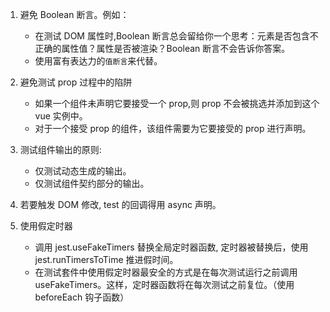1. 避免 Boolean 断言。例如：

   - 在测试 DOM 属性时,Boolean 断言总会留给你一个思考：元素是否包含不正确的属性值？属性是否被渲染？Boolean 断言不会告诉你答案。
   - 使用富有表达力的`值断言`来代替。

2. 避免测试 prop 过程中的陷阱

   - 如果一个组件未声明它要接受一个 prop,则 prop 不会被挑选并添加到这个 vue 实例中。
   - 对于一个接受 prop 的组件，该组件需要为它要接受的 prop 进行声明。

3. 测试组件输出的原则:

   - 仅测试动态生成的输出。
   - 仅测试组件契约部分的输出。

4. 若要触发 DOM 修改, test 的回调得用 async 声明。

5. 使用假定时器

   - 调用 jest.useFakeTimers 替换全局定时器函数, 定时器被替换后，使用 jest.runTimersToTime 推进假时间。
   - 在测试套件中使用假定时器最安全的方式是在每次测试运行之前调用 useFakeTimers。这样，定时器函数将在每次测试之前复位。（使用 beforeEach 钩子函数）
